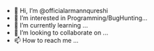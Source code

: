 - 👋 Hi, I’m @officialarmannqureshi
- 👀 I’m interested in Programming/BugHunting...
- 🌱 I’m currently learning ...
- 💞️ I’m looking to collaborate on ...
- 📫 How to reach me ...

<!---
officialarmannqureshi/officialarmannqureshi is a ✨ special ✨ repository because its `README.md` (this file) appears on your GitHub profile.
You can click the Preview link to take a look at your changes.
--->
